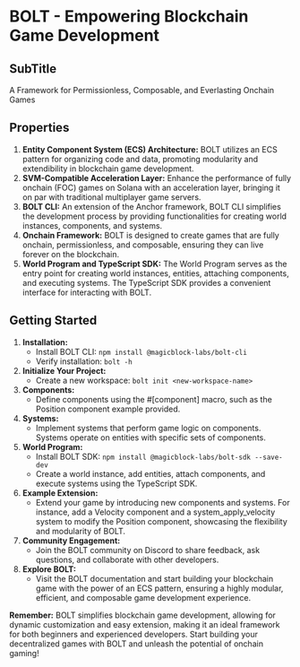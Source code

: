 # BOLT - Empowering Blockchain Game Development

## SubTitle
A Framework for Permissionless, Composable, and Everlasting Onchain Games

## Properties
1. **Entity Component System (ECS) Architecture:** BOLT utilizes an ECS pattern for organizing code and data, promoting modularity and extendibility in blockchain game development.
2. **SVM-Compatible Acceleration Layer:** Enhance the performance of fully onchain (FOC) games on Solana with an acceleration layer, bringing it on par with traditional multiplayer game servers.
3. **BOLT CLI:** An extension of the Anchor framework, BOLT CLI simplifies the development process by providing functionalities for creating world instances, components, and systems.
4. **Onchain Framework:** BOLT is designed to create games that are fully onchain, permissionless, and composable, ensuring they can live forever on the blockchain.
5. **World Program and TypeScript SDK:** The World Program serves as the entry point for creating world instances, entities, attaching components, and executing systems. The TypeScript SDK provides a convenient interface for interacting with BOLT.

## Getting Started
1. **Installation:**
   - Install BOLT CLI: `npm install @magicblock-labs/bolt-cli`
   - Verify installation: `bolt -h`
2. **Initialize Your Project:**
   - Create a new workspace: `bolt init <new-workspace-name>`
3. **Components:**
   - Define components using the #[component] macro, such as the Position component example provided.
4. **Systems:**
   - Implement systems that perform game logic on components. Systems operate on entities with specific sets of components.
5. **World Program:**
   - Install BOLT SDK: `npm install @magicblock-labs/bolt-sdk --save-dev`
   - Create a world instance, add entities, attach components, and execute systems using the TypeScript SDK.
6. **Example Extension:**
   - Extend your game by introducing new components and systems. For instance, add a Velocity component and a system_apply_velocity system to modify the Position component, showcasing the flexibility and modularity of BOLT.
7. **Community Engagement:**
   - Join the BOLT community on Discord to share feedback, ask questions, and collaborate with other developers.
8. **Explore BOLT:**
   - Visit the BOLT documentation and start building your blockchain game with the power of an ECS pattern, ensuring a highly modular, efficient, and composable game development experience.

**Remember:** BOLT simplifies blockchain game development, allowing for dynamic customization and easy extension, making it an ideal framework for both beginners and experienced developers. Start building your decentralized games with BOLT and unleash the potential of onchain gaming!
